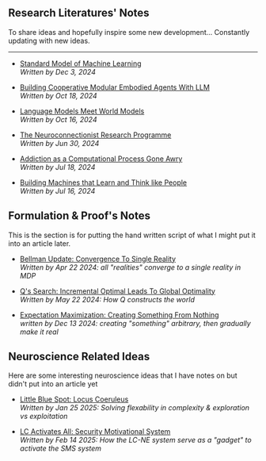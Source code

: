 ## Research Literatures' Notes

To share ideas and hopefully inspire some new development... Constantly updating with new ideas.

---

- [Standard Model of Machine Learning](notes/standard_model.pdf)    
  *Written by Dec 3, 2024*

- [Building Cooperative Modular Embodied Agents With LLM](notes/coela.pdf)     
  *Written by Oct 18, 2024*

- [Language Models Meet World Models](notes/embodied_tunning.pdf)    
  *Written by Oct 16, 2024*

- [The Neuroconnectionist Research Programme](notes/neuro_connect.pdf)  
  *Written by Jun 30, 2024*

- [Addiction as a Computational Process Gone Awry](notes/addiction_as_addictive_td_agent.pdf)  
  *Written by Jul 18, 2024*

- [Building Machines that Learn and Think like People](notes/robot_think_like_human.pdf)  
  *Written by Jul 16, 2024*

## Formulation & Proof's Notes

This is the section is for putting the hand written script of what I might put it into an article later.

- [Bellman Update: Convergence To Single Reality](notes/mdp_bellman_update_proof.pdf)   
  *Written by Apr 22 2024: all "realities" converge to a single reality in MDP*

- [Q's Search: Incremental Optimal Leads To Global Optimality](notes/mdp_q_algorithm.pdf)   
  *Written by May 22 2024: How Q constructs the world*

- [Expectation Maximization: Creating Something From Nothing](notes/em_binomial_derive.pdf)    
  *written by Dec 13 2024: creating "something" arbitrary, then gradually make it real*

## Neuroscience Related Ideas

Here are some interesting neuroscience ideas that I have notes on but didn't put into an article yet

- [Little Blue Spot: Locus Coeruleus](notes/lc_notes.pdf)  
*Written by Jan 25 2025: Solving flexability in complexity & exploration vs exploitation*

- [LC Activates All: Security Motivational System](notes/lc_sms_notes.pdf)  
*Written by Feb 14 2025: How the LC-NE system serve as a "gadget" to activate the SMS system*